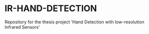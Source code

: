 # IR-HAND-DETECTION
Repository for the thesis project 'Hand Detection with low-resolution Infrared Sensors'
